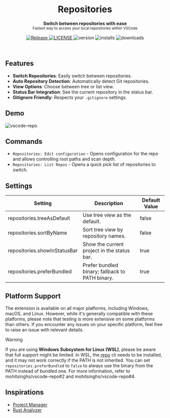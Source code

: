 <h1 align='center'>Repositories</h1>
<p align="center">
  <b>Switch between repositories with ease</b><br/>
  <sub>Fastest way to access your local repositories within VSCode</sub>
</p>
<p align='center'>
  <a href="https://github.com/mohitsinghs/vscode-repo/actions/workflows/release.yml">
    <img alt="Release" src="https://img.shields.io/github/actions/workflow/status/mohitsinghs/vscode-repo/release.yml?style=flat-square" />
  </a>
  <a href="https://github.com/mohitsinghs/vscode-repo/blob/main/LICENSE">
    <img alt="LICENSE" src="https://img.shields.io/github/license/mohitsinghs/vscode-repo?style=flat-square" />
  </a>
  <img alt="version" src="https://img.shields.io/visual-studio-marketplace/v/mohitsingh.repo?style=flat-square" />
  <img alt="installs" src="https://img.shields.io/visual-studio-marketplace/i/mohitsingh.repo?style=flat-square" />
  <img alt="downloads" src="https://img.shields.io/visual-studio-marketplace/d/mohitsingh.repo?style=flat-square" />
</p>
<br />

## Features

- **Switch Repositories**: Easily switch between repositories.
- **Auto Repository Detection**: Automatically detect Git repositories.
- **View Options**: Choose between tree or list view.
- **Status Bar Integration**: See the current repository in the status bar.
- **Gitignore Friendly**: Respects your `.gitignore` settings.

## Demo

![vscode-repo](https://user-images.githubusercontent.com/4941333/210471039-01677d25-3e61-4e25-84fc-9eae24357bcb.gif)

## Commands

- `Repositories: Edit configuration` - Opens configuration for the repo and allows controlling root paths and scan depth.
- `Repositories: List Repos` - Opens a quick pick list of repositories to switch.

## Settings

| Setting                      | Description                                     | Default Value |
| ---------------------------- | ----------------------------------------------- | ------------- |
| repositories.treeAsDefault   | Use tree view as the default.                   | false         |
| repositories.sortByName      | Sort tree view by repository names.             | false         |
| repositories.showInStatusBar | Show the current project in the status bar.     | true          |
| repositories.preferBundled   | Prefer bundled binary; fallback to PATH binary. | true          |

## Platform Support

The extension is available on all major platforms, including Windows, macOS, and Linux. However, while it's generally compatible with these platforms, please note that testing is more extensive on some platforms than others. If you encounter any issues on your specific platform, feel free to raise an issue with relevant details.

> [!WARNING]
> If you are using **Windows Subsystem for Linux (WSL)**, please be aware that full support might be limited. In WSL, the [repo](https://github.com/mohitsinghs/repo) cli needs to be installed, and it may not work correctly if the PATH is not inherited. You can set `repositories.preferBundled` to `false` to always use the binary from the PATH instead of bundled one. For more information, refer to mohitsinghs/vscode-repo#2 and mohitsinghs/vscode-repo#4.

## Inspirations

- [Project Manager](https://github.com/alefragnani/vscode-project-manager)
- [Rust Analyzer](https://github.com/rust-lang/rust-analyzer)
